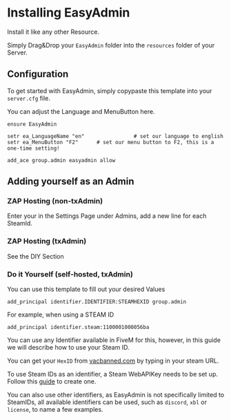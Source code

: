 # Installing EasyAdmin

Install it like any other Resource.

Simply Drag&Drop your `EasyAdmin` folder into the `resources` folder of your Server.

## Configuration

To get started with EasyAdmin, simply copypaste this template into your `server.cfg` file.

You can adjust the Language and MenuButton here.

```
ensure EasyAdmin

setr ea_LanguageName "en"                # set our language to english
setr ea_MenuButton "F2"		 # set our menu button to F2, this is a one-time setting!

add_ace group.admin easyadmin allow
```

## Adding yourself as an Admin

### ZAP Hosting (non-txAdmin)
Enter your in the Settings Page under Admins, add a new line for each SteamId.

### ZAP Hosting (txAdmin)

See the DIY Section

### Do it Yourself (self-hosted, txAdmin)

You can use this template to fill out your desired Values

```
add_principal identifier.IDENTIFIER:STEAMHEXID group.admin
```

For example, when using a STEAM ID

```
add_principal identifier.steam:1100001000056ba
```

You can use any Identifier available in FiveM for this, however, in this guide we will describe how to use your Steam ID.

You can get your `HexID` from [vacbanned.com](http://www.vacbanned.com/) by typing in your steam URL.

To use Steam IDs as an identifier, a Steam WebAPIKey needs to be set up. Follow this [guide](steamapikey.md) to create one.

You can also use other identifiers, as EasyAdmin is not specifically limited to SteamIDs, all available identifiers can be used, such as `discord`, `xbl` or `license`, to name a few examples.

